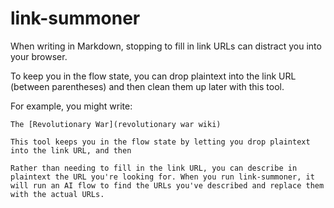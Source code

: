 # link-summoner
When writing in Markdown, stopping to fill in link URLs can distract you into your browser.

To keep you in the flow state, you can drop plaintext into the link URL (between parentheses) and then clean them up later with this tool.

For example, you might write:

```
The [Revolutionary War](revolutionary war wiki)

This tool keeps you in the flow state by letting you drop plaintext into the link URL, and then 

Rather than needing to fill in the link URL, you can describe in plaintext the URL you're looking for. When you run link-summoner, it will run an AI flow to find the URLs you've described and replace them with the actual URLs.
